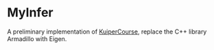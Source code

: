 # MyInfer
A preliminary implementation of [KuiperCourse](https://github.com/mpj1234/KuiperCourse/), replace the C++ library Armadillo with Eigen.
